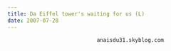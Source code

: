 ```yaml
---
title: Da Eiffel tower's waiting for us (L)
date: 2007-07-28
---
```





                                anaisdu31.skyblog.com
            
